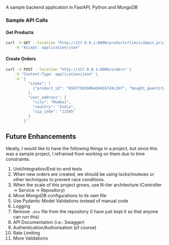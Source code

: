 A sample backend application in FastAPI, Python and MongoDB

### Sample API Calls
#### Get Products
```bash
curl -X GET --location "http://127.0.0.1:8000/products?limit=3&min_price=15&max_price=25" \
    -H "Accept: application/json"
```
#### Create Orders

```bash
curl -X POST --location "http://127.0.0.1:8000/orders" \
    -H "Content-Type: application/json" \
    -d '{
          "items": [
            {"product_id": "65b77503b064d441b7d4c2b7", "bought_quantity": 1}
          ],
          "user_address": {
            "city": "Mumbai",
            "country": "India",
            "zip_code": "12345"
          }
        }'
```

## Future Enhancements
Ideally, I would like to have the following things in a project, but since this was a sample project, I refrained from working on them due to time constraints:
1. Unit/Integration/End-to-end tests
2. When new orders are created, we should be using locks/mutexes or other techniques to prevent race conditions.
3. When the scale of this project grows, use N-tier architecture (Controller -> Service -> Repository)
4. Move MongoDB configurations to its own file
5. Use Pydantic Model Validations instead of manual code
6. Logging
7. Remove `.env` file from the repository (I have just kept it so that anyone can run this)
8. API Documentation (i.e.: Swagger)
9. Authentication/Authorisation (of course)
10. Rate Limiting
11. More Validations
